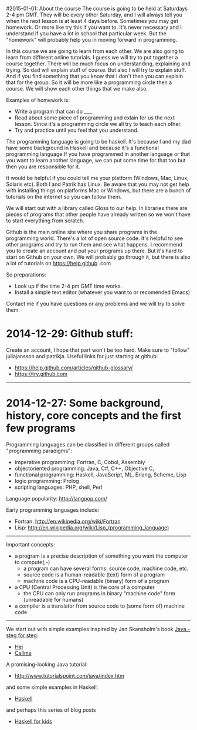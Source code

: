 #2015-01-01: About the course
The course is going to be held at Saturdays 2-4 pm GMT. They will be every other Saturday, and I will always tell you when the next lesson is at least 4 days before. Sometimes you may get homework. Or more like try this if you want to. It's never necessary and I understand if you have a lot in school that particular week. But the "homework" will probably help you in moving forward in programming.

In this course we are going to learn from each other. We are also going to learn from different online tutorials. I guess we will try to put together a course together. There will be much focus on understanding, explaining and trying. So dad will explain stuff of course. But also I will try to explain stuff. And if you find something that you know that I don't then you can explain that for the group. So it will be more like a programming circle then a course. We will show each other things that we make also.

Examples of homework is:
* Write a program that can do ___.
* Read about some piece of programming and exlain for us the next lesson. Since it's a programming circle we all try to teach each other.
* Try and practice until you feel that you understand.

The programming language is going to be haskell. It's because I and my dad have some background in Haskell and because it's a functional programming language.If you have programmed in another language or that you want to learn another language, we can put some time for that too but then you are responsible for it.

It would be helpful if you could tell me your platform (Windows, Mac, Linux, Solaris etc). Both I and Patrik has Linux.  Be aware that you may not get help with installing things on platforms Mac or Windows, but there are a bunch of tutorials on the internet so you can follow them. 

We will start out with a library called Gloss to our help. In libraries there are pieces of programs that other people have already written so we won't have to start everything from scratch.

Github is the main online site where you share programs in the programming world. There's a lot of open source code. It's helpful to see other programs and try to run them and see what happens. I recommend you to create an account and put your programs up there. But it's hard to start on Github on your own. We will probably go through it, but there is also a lot of tutorials on https://help.github
.com

So preparations:
* Look up if the time 2-4 pm GMT time works.
* Install a simple text editor (whatever you want to or recomended Emacs)

Contact me if you have questions or any problems and we will try to solve them. 
# 2014-12-29: Github stuff:
Create an account, I hope that part won't be too hard. Make sure to "follow" juliajansson and patrikja. 
Useful links for just starting at github:

* https://help.github.com/articles/github-glossary/
* https://try.github.com

----------------

# 2014-12-27: Some background, history, core concepts and the first few programs

Programming languages can be classified in different groups called "programming paradigms":

* imperative programming: Fortran, C, Cobol, Assembly
* objectoriented programming: Java, C#, C++, Objective C, 
* functional programming: Haskell, JavaScript, ML, Erlang, Scheme, Lisp
* logic programming: Prolog
* scripting languages: PHP, shell, Perl

Language popularity: http://langpop.com/

Early programming languages include:

* Fortran: http://en.wikipedia.org/wiki/Fortran
* Lisp: http://en.wikipedia.org/wiki/Lisp_(programming_language)

----------------

Important concepts:

* a program is a precise description of something you want the computer to compute(;-)
    * a program can have several forms: source code, machine code, etc.
    * source code is a human-readable (text) form of a program
    * machine code is a CPU-readable (binary) form of a program
* a CPU (Central Processing Unit) is the core of a computer
    * the CPU can only run programs in binary "machine code" form (unreadable for humans)
* a compiler is a translator from source code to (some form of) machine code

----------------

We start out with simple examples inspired by Jan Skansholm's book [Java - steg för steg](http://skansholm.com/javasteg/):

* [Hej](https://github.com/patrikja/javabeginner/blob/master/javamapp/Hej.java)
* [Callme](https://github.com/patrikja/javabeginner/blob/master/javamapp/Callme.java)

A promising-looking Java tutorial:

* http://www.tutorialspoint.com/java/index.htm

and some simple examples in Haskell:

* [Haskell](https://github.com/juliajansson/haskellbeginner)

and perhaps this series of blog posts

* [Haskell for kids](https://cdsmith.wordpress.com/2011/08/16/haskell-for-kids-week-1/)


